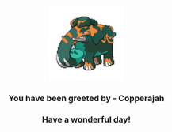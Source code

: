 <p align="center">
    <img src="https://raw.githubusercontent.com/PokeAPI/sprites/master/sprites/pokemon/879.png" width="150" height="150">
</p>
<h3 align="center">You have been greeted by - <b>Copperajah</b></h3>
<h3 align="center">Have a wonderful day!</h3>
